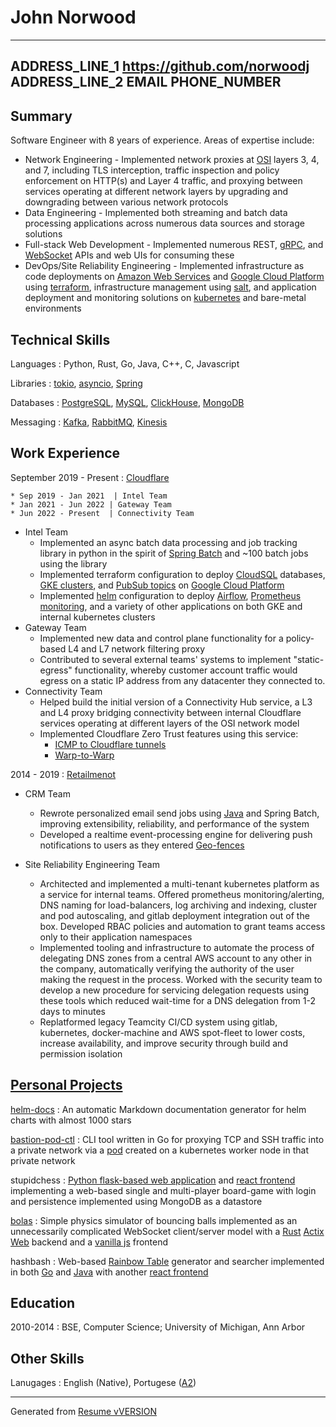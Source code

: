 John Norwood
============

----------------------------    ---------------------------
ADDRESS_LINE_1       https://github.com/norwoodj
ADDRESS_LINE_2       EMAIL
PHONE_NUMBER
----------------------------


Summary
-------
Software Engineer with 8 years of experience. Areas of expertise include:

* Network Engineering - Implemented network proxies at [OSI](https://en.wikipedia.org/wiki/OSI_model) layers 3, 4, and 7,
  including TLS interception, traffic inspection and policy enforcement on HTTP(s) and Layer 4 traffic, and proxying
  between services operating at different network layers by upgrading and downgrading between various network protocols
* Data Engineering - Implemented both streaming and batch data processing applications across numerous data sources
  and storage solutions
* Full-stack Web Development - Implemented numerous REST, [gRPC](https://grpc.io/), and [WebSocket](https://developer.mozilla.org/en-US/docs/Web/API/WebSockets_API) APIs and web UIs for consuming these
* DevOps/Site Reliability Engineering - Implemented infrastructure as code deployments on [Amazon Web Services](https://aws.amazon.com/)
  and [Google Cloud Platform](https://cloud.google.com) using [terraform](https://www.terraform.io/), infrastructure management using
  [salt](https://saltproject.io/), and application deployment and monitoring solutions on [kubernetes](https://kubernetes.io/)
  and bare-metal environments


Technical Skills
----------------
Languages
:   Python, Rust, Go, Java, C++, C, Javascript

Libraries
:   [tokio](https://tokio.rs/), [asyncio](https://docs.python.org/3/library/asyncio.html), [Spring](https://spring.io/)

Databases
:   [PostgreSQL](https://www.postgresql.org/), [MySQL](https://www.mysql.com/), [ClickHouse](https://clickhouse.com/), [MongoDB](https://www.mongodb.com/)

Messaging
:   [Kafka](https://www.confluent.io/lp/apache-kafka/), [RabbitMQ](https://www.rabbitmq.com), [Kinesis](https://aws.amazon.com/kinesis)

Work Experience
---------------
September 2019 - Present
:   [Cloudflare](https://www.cloudflare.com/about-overview)

    * Sep 2019 - Jan 2021  | Intel Team
    * Jan 2021 - Jun 2022 | Gateway Team
    * Jun 2022 - Present  | Connectivity Team

* Intel Team
    * Implemented an async batch data processing and job tracking library in python in the spirit of [Spring Batch](https://spring.io/projects/spring-batch)
      and ~100 batch jobs using the library
    * Implemented terraform configuration to deploy [CloudSQL](https://cloud.google.com/sql) databases,
      [GKE clusters](https://cloud.google.com/kubernetes-engine), and [PubSub topics](https://cloud.google.com/pubsub/docs/overview) on [Google Cloud Platform](https://cloud.google.com)
    * Implemented [helm](https://helm.sh/) configuration to deploy [Airflow](https://airflow.apache.org/), [Prometheus monitoring](https://prometheus.io/), and
      a variety of other applications on both GKE and internal kubernetes clusters
* Gateway Team
    * Implemented new data and control plane functionality for a policy-based L4 and L7 network filtering proxy
    * Contributed to several external teams' systems to implement "static-egress" functionality, whereby customer
      account traffic would egress on a static IP address from any datacenter they connected to.
* Connectivity Team
    * Helped build the initial version of a Connectivity Hub service, a L3 and L4 proxy bridging connectivity
      between internal Cloudflare services operating at different layers of the OSI network model
    * Implemented Cloudflare Zero Trust features using this service:
        * [ICMP to Cloudflare tunnels](https://blog.cloudflare.com/the-most-exciting-ping-release/)
        * [Warp-to-Warp](https://blog.cloudflare.com/warp-to-warp/)


2014 - 2019
:   [Retailmenot](https://www.retailmenot.com/corp)

* CRM Team
    * Rewrote personalized email send jobs using [Java](https://www.java.com/en/) and Spring Batch, improving extensibility,
      reliability, and performance of the system
    * Developed a realtime event-processing engine for delivering push notifications to users as they entered [Geo-fences](https://en.wikipedia.org/wiki/Geo-fence)

* Site Reliability Engineering Team
    * Architected and implemented a multi-tenant kubernetes platform as a service for internal teams. Offered prometheus
      monitoring/alerting, DNS naming for load-balancers, log archiving and indexing, cluster and pod autoscaling, and
      gitlab deployment integration out of the box. Developed RBAC policies and automation to grant teams access only to
      their application namespaces
    * Implemented tooling and infrastructure to automate the process of delegating DNS zones from a central AWS account
      to any other in the company, automatically verifying the authority of the user making the request in the process.
      Worked with the security team to develop a new procedure for servicing delegation requests using these tools which
      reduced wait-time for a DNS delegation from 1-2 days to minutes
    * Replatformed legacy Teamcity CI/CD system using gitlab, kubernetes, docker-machine and AWS spot-fleet to lower
      costs, increase availability, and improve security through build and permission isolation


[Personal Projects](https://github.com/norwoodj)
-----------------
[helm-docs](https://github.com/norwoodj/helm-docs)
:   An automatic Markdown documentation generator for helm charts with almost 1000 stars

[bastion-pod-ctl](https://github.com/norwoodj/bastion-pod-ctl)
:   CLI tool written in Go for proxying TCP and SSH traffic into a private network via a [pod](https://kubernetes.io/docs/concepts/workloads/pods/) created on a kubernetes
    worker node in that private network

stupidchess
:   [Python flask-based web application](https://github.com/norwoodj/stupidchess-backend) and [react frontend](https://github.com/norwoodj/stupidchess-frontend)
    implementing a web-based single and multi-player board-game with login and persistence implemented using MongoDB
    as a datastore

[bolas](https://github.com/norwoodj/bolas)
:   Simple physics simulator of bouncing balls implemented as an unnecessarily complicated WebSocket client/server
    model with a [Rust](https://www.rust-lang.org/) [Actix Web](https://actix.rs/) backend and a [vanilla js](http://vanilla-js.com/)
    frontend

hashbash
:   Web-based [Rainbow Table](https://en.wikipedia.org/wiki/Rainbow_table) generator and searcher implemented in both [Go](https://github.com/norwoodj/hashbash-backend-go) and
    [Java](https://github.com/norwoodj/hashbash-backend-java) with another [react frontend](https://github.com/norwoodj/hashbash-frontend)

Education
---------
2010-2014
: BSE, Computer Science; University of Michigan, Ann Arbor

Other Skills
------------
Lanugages
: English (Native), Portugese ([A2](https://www.coe.int/en/web/common-european-framework-reference-languages/level-descriptions))

----------------------------------------------
Generated from [Resume vVERSION](https://github.com/norwoodj/docs/blob/VERSION/docs/resume.md)
